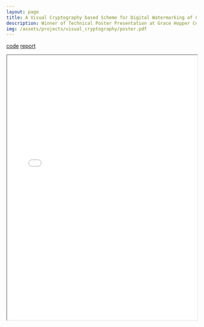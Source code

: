 ```yaml
---
layout: page
title: A Visual Cryptography based Scheme for Digital Watermarking of Color Images
description: Winner of Technical Poster Presentation at Grace Hopper Celebration of Women in Computing India 2014
img: /assets/projects/visual_cryptography/poster.pdf
---
```


[code](https://github.com/shwetharam0407/A-Visual-Cryptography-based-scheme-for-Digital-Watermarking-of-Colour-Images)
[report](/assets/projects/visual_cryptography/report.pdf)


<iframe src="/assets/projects/visual_cryptography/poster.pdf" width="100%" height="700px">
</iframe>
   
